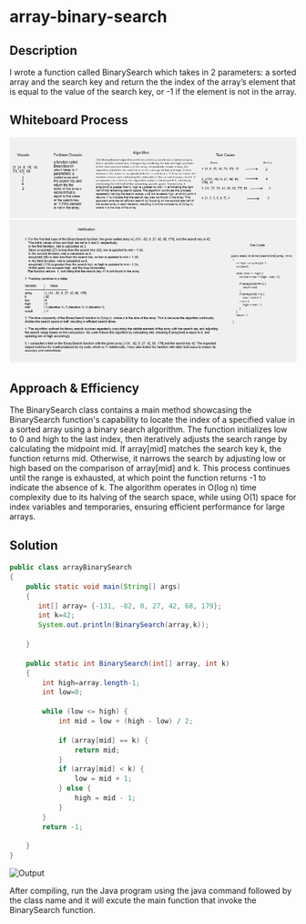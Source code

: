 # array-binary-search

## Description

 I wrote a function  called BinarySearch which takes in 2 parameters: a sorted array and the search key and return the the index of the array’s element that is equal to the value of the search key, or -1 if the element is not in the array.

## Whiteboard Process

![WhiteBoard Part1](../assests/Challenge3%20WhiteBoard%20part1.png)
![WhiteBoard Par2](../assests/Challenge3%20WhiteBoard%20part2.png)

## Approach & Efficiency

The BinarySearch class contains a main method showcasing the BinarySearch function's capability to locate the index of a specified value in a sorted array using a binary search algorithm. The function initializes low to 0 and high to the last index, then iteratively adjusts the search range by calculating the midpoint mid. If array[mid] matches the search key k, the function returns mid. Otherwise, it narrows the search by adjusting low or high based on the comparison of array[mid] and k. This process continues until the range is exhausted, at which point the function returns -1 to indicate the absence of k. The algorithm operates in O(log n) time complexity due to its halving of the search space, while using O(1) space for index variables and temporaries, ensuring efficient performance for large arrays.

## Solution

```java
public class arrayBinarySearch 
{
    public static void main(String[] args)
    {
       int[] array= {-131, -82, 0, 27, 42, 68, 179};
       int k=42;
       System.out.println(BinarySearch(array,k));
       
    }

    public static int BinarySearch(int[] array, int k)
    {
        int high=array.length-1;
        int low=0;
       
        while (low <= high) {
            int mid = low + (high - low) / 2;

            if (array[mid] == k) {
                return mid; 
            }
            if (array[mid] < k) {
                low = mid + 1;
            } else {
                high = mid - 1; 
            }
        }
        return -1;

    }
}

````

![Output](../assests/challenge%203%20output.png)

After compiling, run the Java program using the java command followed by the class name and it will excute the main function that invoke the BinarySearch function.
